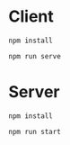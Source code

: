 # Client


```
npm install
```

```
npm run serve
```

# Server

```
npm install
```

```
npm run start
```

